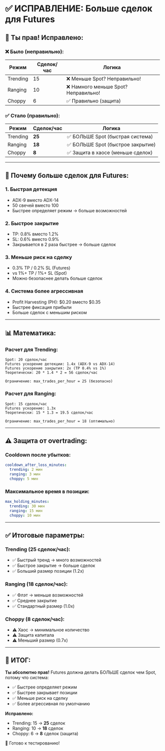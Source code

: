 # ✅ ИСПРАВЛЕНИЕ: Больше сделок для Futures

## 🎯 Ты прав! Исправлено:

### ❌ Было (неправильно):
| Режим | Сделок/час | Логика |
|-------|-----------|--------|
| Trending | 15 | ❌ Меньше Spot? Неправильно! |
| Ranging | 10 | ❌ Намного меньше Spot? Неправильно! |
| Choppy | 6 | ✅ Правильно (защита) |

### ✅ Стало (правильно):
| Режим | Сделок/час | Логика |
|-------|-----------|--------|
| Trending | **25** | ✅ БОЛЬШЕ Spot (быстрая система) |
| Ranging | **18** | ✅ БОЛЬШЕ Spot (быстрое закрытие) |
| Choppy | **8** | ✅ Защита в хаосе (меньше сделок) |

---

## 🚀 Почему больше сделок для Futures:

### 1. Быстрая детекция
- ADX-9 вместо ADX-14
- 50 свечей вместо 100
- Быстрее определяет режим → больше возможностей

### 2. Быстрое закрытие
- TP: 0.8% вместо 1.2%
- SL: 0.6% вместо 0.9%
- Закрывается в 2 раза быстрее → больше сделок

### 3. Меньше риск на сделку
- 0.3% TP / 0.2% SL (Futures)
- vs 1%+ TP / 1%+ SL (Spot)
- Можно безопаснее делать больше сделок

### 4. Система более агрессивная
- Profit Harvesting (PH): $0.20 вместо $0.35
- Быстрее фиксация прибыли
- Больше сделок с меньшим риском

---

## 📊 Математика:

### Расчет для Trending:
```
Spot: 20 сделок/час
Futures ускорение детекции: 1.4x (ADX-9 vs ADX-14)
Futures ускорение закрытия: 2x (TP 0.4% vs 1%)
Теоретически: 20 * 1.4 * 2 = 56 сделок/час

Ограничение: max_trades_per_hour = 25 (безопасно)
```

### Расчет для Ranging:
```
Spot: 15 сделок/час
Futures ускорение: 1.3x
Теоретически: 15 * 1.3 = 19.5 сделок/час

Ограничение: max_trades_per_hour = 18 (оптимально)
```

---

## ⚠️ Защита от overtrading:

### Cooldown после убытков:
```yaml
cooldown_after_loss_minutes:
  trending: 2 мин
  ranging: 3 мин
  choppy: 5 мин
```

### Максимальное время в позиции:
```yaml
max_holding_minutes:
  trending: 30 мин
  ranging: 15 мин
  choppy: 10 мин
```

---

## ✅ Итоговые параметры:

### Trending (25 сделок/час):
- ✅ Быстрый тренд → много возможностей
- ✅ Быстрое закрытие → больше сделок
- ✅ Больший размер позиции (1.2x)

### Ranging (18 сделок/час):
- ✅ Флэт → меньше возможностей
- ✅ Среднее закрытие
- ✅ Стандартный размер (1.0x)

### Choppy (8 сделок/час):
- ⚠️ Хаос → минимальное количество
- ⚠️ Защита капитала
- ⚠️ Меньший размер (0.7x)

---

## 🎯 ИТОГ:

**Ты абсолютно прав!** Futures должна делать БОЛЬШЕ сделок чем Spot, потому что система:
- ✅ Быстрее определяет режим
- ✅ Быстрее закрывает позиции
- ✅ Меньше риск на сделку
- ✅ Более агрессивная по умолчанию

**Исправлено:**
- Trending: 15 → **25** сделок
- Ranging: 10 → **18** сделок
- Choppy: 6 → **8** сделок (защита)

🚀 Готово к тестированию!


